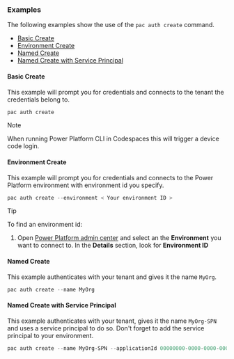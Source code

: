 ### Examples

The following examples show the use of the `pac auth create` command.

- [Basic Create](#basic-create)
- [Environment Create](#environment-create)
- [Named Create](#named-create)
- [Named Create with Service Principal](#named-create-with-service-principal)

#### Basic Create

This example will prompt you for credentials and connects to the tenant the credentials belong to.

```powershell
pac auth create
```

> [!NOTE]
> When running Power Platform CLI in Codespaces this will trigger a device code login.

#### Environment Create

This example will prompt you for credentials and connects to the Power Platform environment with environment id you specify.

```powershell
pac auth create --environment < Your environment ID >
```

> [!TIP]
> To find an environment id:
> 1. Open [Power Platform admin center](https://admin.powerplatform.microsoft.com) and select an the **Environment** you want to connect to. 
> In the **Details** section, look for **Environment ID**

#### Named Create

This example authenticates with your tenant and gives it the name `MyOrg`.

```powershell
pac auth create --name MyOrg
```

#### Named Create with Service Principal

This example authenticates with your tenant, gives it the name `MyOrg-SPN` and uses a service principal to do so. Don't forget to add the service principal to your environment.

```powershell
pac auth create --name MyOrg-SPN --applicationId 00000000-0000-0000-0000-000000000000 --clientSecret $clientSecret --tenant 00000000-0000-0000-0000-000000000000
```
